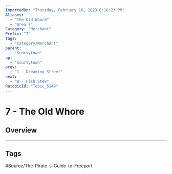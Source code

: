 ```yaml
---
ImportedOn: "Thursday, February 16, 2023 6:10:23 PM"
Aliases:
  - "The Old Whore"
  - "Area 7"
Category: "Merchant"
Prefix: "7"
Tags:
  - "Category/Merchant"
parent:
  - "Scurvytown"
up:
  - "Scurvytown"
prev:
  - "1 - Dreaming Street"
next:
  - "8 - Fish Stew"
RWtopicId: "Topic_5149"
---
```

# 7 - The Old Whore
## Overview

---
## Tags
#Source/The-Pirate-s-Guide-to-Freeport

